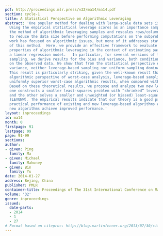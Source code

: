 ```yaml
---
pdf: http://proceedings.mlr.press/v32/ma14/ma14.pdf
section: cycle-1
title: A Statistical Perspective on Algorithmic Leveraging
abstract: 'One popular method for dealing with large-scale data sets is sampling.
  Using the empirical statistical leverage scores as an importance sampling distribution,
  the method of algorithmic leveraging samples and rescales rows/columns of data matrices
  to reduce the data size before performing computations on the subproblem. Existing
  work has focused on algorithmic issues, but none of it addresses statistical aspects
  of this method.  Here, we provide an effective framework to evaluate the statistical
  properties of algorithmic leveraging in the context of estimating parameters in
  a linear regression model.   In particular, for several versions of leverage-based
  sampling, we derive results for the bias and variance, both conditional and unconditional
  on the observed data. We show that from the statistical perspective of bias and
  variance, neither leverage-based sampling nor uniform sampling dominates the other.
  This result is particularly striking, given the well-known result that, from the
  algorithmic perspective of worst-case analysis, leverage-based sampling provides
  uniformly superior worst-case algorithmic results, when compared with uniform sampling.
  Based on these theoretical results, we propose and analyze two new leveraging algorithms:
  one constructs a smaller least-squares problem with “shrinked” leverage scores (SLEV),
  and the other solves a smaller and unweighted (or biased) least-squares problem
  (LEVUNW). The empirical results indicate that our theory is a good predictor of
  practical performance of existing and new leverage-based algorithms and that the
  new algorithms achieve improved performance.'
layout: inproceedings
id: ma14
month: 0
firstpage: 91
lastpage: 99
page: 91-99
sections: 
author:
- given: Ping
  family: Ma
- given: Michael
  family: Mahoney
- given: Bin
  family: Yu
date: 2014-01-27
address: Bejing, China
publisher: PMLR
container-title: Proceedings of The 31st International Conference on Machine Learning
volume: '32'
genre: inproceedings
issued:
  date-parts:
  - 2014
  - 1
  - 27
# Format based on citeproc: http://blog.martinfenner.org/2013/07/30/citeproc-yaml-for-bibliographies/
---
```

